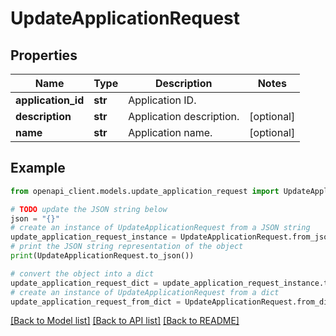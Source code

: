 # UpdateApplicationRequest


## Properties

Name | Type | Description | Notes
------------ | ------------- | ------------- | -------------
**application_id** | **str** | Application ID. | 
**description** | **str** | Application description. | [optional] 
**name** | **str** | Application name. | [optional] 

## Example

```python
from openapi_client.models.update_application_request import UpdateApplicationRequest

# TODO update the JSON string below
json = "{}"
# create an instance of UpdateApplicationRequest from a JSON string
update_application_request_instance = UpdateApplicationRequest.from_json(json)
# print the JSON string representation of the object
print(UpdateApplicationRequest.to_json())

# convert the object into a dict
update_application_request_dict = update_application_request_instance.to_dict()
# create an instance of UpdateApplicationRequest from a dict
update_application_request_from_dict = UpdateApplicationRequest.from_dict(update_application_request_dict)
```
[[Back to Model list]](../README.md#documentation-for-models) [[Back to API list]](../README.md#documentation-for-api-endpoints) [[Back to README]](../README.md)


